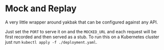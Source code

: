 # Mock and Replay

A very little wrapper around yakbak that can be configured against any API.

Just set the `PORT` to serve it on and the `MOCKED_URL` and each request will be first recorded and then served as a stub.
To run this on a Kubernetes cluster just run `kubectl apply -f ./deployment.yaml`.
